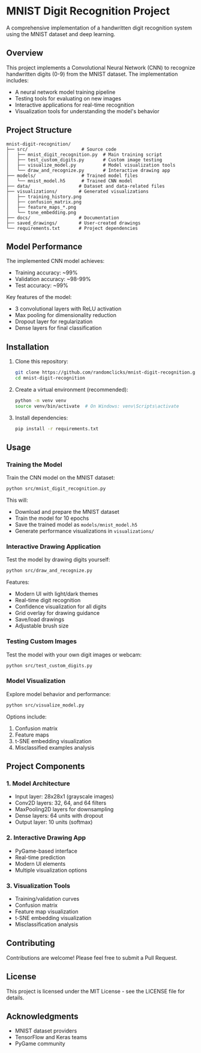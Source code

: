 # MNIST Digit Recognition Project

A comprehensive implementation of a handwritten digit recognition system using the MNIST dataset and deep learning.

## Overview

This project implements a Convolutional Neural Network (CNN) to recognize handwritten digits (0-9) from the MNIST dataset. The implementation includes:

- A neural network model training pipeline
- Testing tools for evaluating on new images
- Interactive applications for real-time recognition
- Visualization tools for understanding the model's behavior

## Project Structure

```
mnist-digit-recognition/
├── src/                    # Source code
│   ├── mnist_digit_recognition.py  # Main training script
│   ├── test_custom_digits.py       # Custom image testing
│   ├── visualize_model.py          # Model visualization tools
│   └── draw_and_recognize.py       # Interactive drawing app
├── models/                 # Trained model files
│   └── mnist_model.h5      # Trained CNN model
├── data/                  # Dataset and data-related files
├── visualizations/        # Generated visualizations
│   ├── training_history.png
│   ├── confusion_matrix.png
│   ├── feature_maps_*.png
│   └── tsne_embedding.png
├── docs/                  # Documentation
├── saved_drawings/        # User-created drawings
└── requirements.txt       # Project dependencies
```

## Model Performance

The implemented CNN model achieves:
- Training accuracy: ~99%
- Validation accuracy: ~98-99%
- Test accuracy: ~99%

Key features of the model:
- 3 convolutional layers with ReLU activation
- Max pooling for dimensionality reduction
- Dropout layer for regularization
- Dense layers for final classification

## Installation

1. Clone this repository:
   ```bash
   git clone https://github.com/randomclicks/mnist-digit-recognition.git
   cd mnist-digit-recognition
   ```

2. Create a virtual environment (recommended):
   ```bash
   python -m venv venv
   source venv/bin/activate  # On Windows: venv\Scripts\activate
   ```

3. Install dependencies:
   ```bash
   pip install -r requirements.txt
   ```

## Usage

### Training the Model

Train the CNN model on the MNIST dataset:
```bash
python src/mnist_digit_recognition.py
```

This will:
- Download and prepare the MNIST dataset
- Train the model for 10 epochs
- Save the trained model as `models/mnist_model.h5`
- Generate performance visualizations in `visualizations/`

### Interactive Drawing Application

Test the model by drawing digits yourself:
```bash
python src/draw_and_recognize.py
```

Features:
- Modern UI with light/dark themes
- Real-time digit recognition
- Confidence visualization for all digits
- Grid overlay for drawing guidance
- Save/load drawings
- Adjustable brush size

### Testing Custom Images

Test the model with your own digit images or webcam:
```bash
python src/test_custom_digits.py
```

### Model Visualization

Explore model behavior and performance:
```bash
python src/visualize_model.py
```

Options include:
1. Confusion matrix
2. Feature maps
3. t-SNE embedding visualization
4. Misclassified examples analysis

## Project Components

### 1. Model Architecture
- Input layer: 28x28x1 (grayscale images)
- Conv2D layers: 32, 64, and 64 filters
- MaxPooling2D layers for downsampling
- Dense layers: 64 units with dropout
- Output layer: 10 units (softmax)

### 2. Interactive Drawing App
- PyGame-based interface
- Real-time prediction
- Modern UI elements
- Multiple visualization options

### 3. Visualization Tools
- Training/validation curves
- Confusion matrix
- Feature map visualization
- t-SNE embedding visualization
- Misclassification analysis

## Contributing

Contributions are welcome! Please feel free to submit a Pull Request.

## License

This project is licensed under the MIT License - see the LICENSE file for details.

## Acknowledgments

- MNIST dataset providers
- TensorFlow and Keras teams
- PyGame community